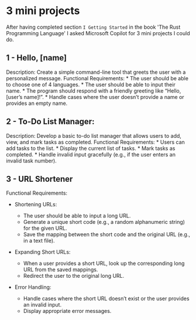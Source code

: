 # 3 mini projects
After having completed section `I Getting Started` in the book 'The Rust Programming Language' I asked Microsoft Copilot for 3 mini projects I could do.

## 1 - Hello, [name]
Description: Create a simple command-line tool that greets the user with a personalized message.
Functional Requirements:
    * The user should be able to choose one of 4 languages.
    * The user should be able to input their name.
    * The program should respond with a friendly greeting like “Hello, [user’s name]!”.
    * Handle cases where the user doesn’t provide a name or provides an empty name.

## 2 - To-Do List Manager:
Description: Develop a basic to-do list manager that allows users to add, view, and mark tasks as completed.
Functional Requirements:
    * Users can add tasks to the list.
    * Display the current list of tasks.
    * Mark tasks as completed.
    * Handle invalid input gracefully (e.g., if the user enters an invalid task number).

## 3 - URL Shortener
Functional Requirements:

* Shortening URLs:
  
    * The user should be able to input a long URL.
    * Generate a unique short code (e.g., a random alphanumeric string) for the given URL.
    * Save the mapping between the short code and the original URL (e.g., in a text file).

*  Expanding Short URLs:
  
    * When a user provides a short URL, look up the corresponding long URL from the saved mappings.
    * Redirect the user to the original long URL.

* Error Handling:
  
    * Handle cases where the short URL doesn’t exist or the user provides an invalid input.
    * Display appropriate error messages.
